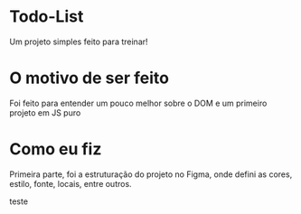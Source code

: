 # Todo-List
<p>Um projeto simples feito para treinar!</p>

# O motivo de ser feito
<p>Foi feito para entender um pouco melhor sobre o DOM e um primeiro projeto em JS puro</p>

# Como eu fiz
<p>Primeira parte, foi a estruturação do projeto no Figma, onde defini as cores, estilo, fonte, locais, entre outros.</p>
teste

